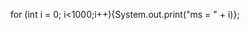 for (int i = 0; i<1000;i++){System.out.print("ms = " + i)};

<!---
Nikolasvip/Nikolasvip is a ✨ special ✨ repository because its `README.md` (this file) appears on your GitHub profile.
You can click the Preview link to take a look at your changes.
--->
